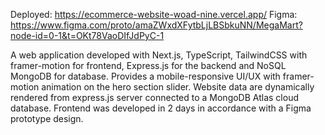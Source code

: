 Deployed: https://ecommerce-website-woad-nine.vercel.app/
Figma: https://www.figma.com/proto/amaZWxdXFytbLjLBSbkuNN/MegaMart?node-id=0-1&t=OKt78VaoDIfJdPyC-1

A web application developed with Next.js, TypeScript, TailwindCSS with framer-motion for frontend, Express.js for the backend and NoSQL MongoDB for database. 
Provides a mobile-responsive UI/UX with framer-motion animation on the hero section slider. 
Website data are dynamically rendered from express.js server connected to a MongoDB Atlas cloud database.
Frontend was developed in 2 days in accordance with a Figma prototype design. 
